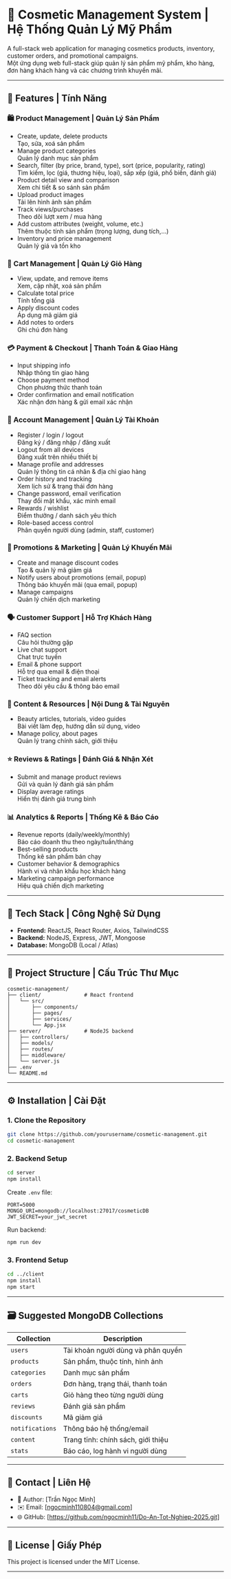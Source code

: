 
# 💄 Cosmetic Management System | Hệ Thống Quản Lý Mỹ Phẩm

A full-stack web application for managing cosmetics products, inventory, customer orders, and promotional campaigns.  
Một ứng dụng web full-stack giúp quản lý sản phẩm mỹ phẩm, kho hàng, đơn hàng khách hàng và các chương trình khuyến mãi.

---

## 🚀 Features | Tính Năng

### 🛍️ Product Management | Quản Lý Sản Phẩm

- Create, update, delete products  
  Tạo, sửa, xoá sản phẩm
- Manage product categories  
  Quản lý danh mục sản phẩm
- Search, filter (by price, brand, type), sort (price, popularity, rating)  
  Tìm kiếm, lọc (giá, thương hiệu, loại), sắp xếp (giá, phổ biến, đánh giá)
- Product detail view and comparison  
  Xem chi tiết & so sánh sản phẩm
- Upload product images  
  Tải lên hình ảnh sản phẩm
- Track views/purchases  
  Theo dõi lượt xem / mua hàng
- Add custom attributes (weight, volume, etc.)  
  Thêm thuộc tính sản phẩm (trọng lượng, dung tích,…)
- Inventory and price management  
  Quản lý giá và tồn kho

### 🛒 Cart Management | Quản Lý Giỏ Hàng

- View, update, and remove items  
  Xem, cập nhật, xoá sản phẩm
- Calculate total price  
  Tính tổng giá
- Apply discount codes  
  Áp dụng mã giảm giá
- Add notes to orders  
  Ghi chú đơn hàng

### 💳 Payment & Checkout | Thanh Toán & Giao Hàng

- Input shipping info  
  Nhập thông tin giao hàng
- Choose payment method  
  Chọn phương thức thanh toán
- Order confirmation and email notification  
  Xác nhận đơn hàng & gửi email xác nhận

### 👤 Account Management | Quản Lý Tài Khoản

- Register / login / logout  
  Đăng ký / đăng nhập / đăng xuất
- Logout from all devices  
  Đăng xuất trên nhiều thiết bị
- Manage profile and addresses  
  Quản lý thông tin cá nhân & địa chỉ giao hàng
- Order history and tracking  
  Xem lịch sử & trạng thái đơn hàng
- Change password, email verification  
  Thay đổi mật khẩu, xác minh email
- Rewards / wishlist  
  Điểm thưởng / danh sách yêu thích
- Role-based access control  
  Phân quyền người dùng (admin, staff, customer)

### 🎁 Promotions & Marketing | Quản Lý Khuyến Mãi

- Create and manage discount codes  
  Tạo & quản lý mã giảm giá
- Notify users about promotions (email, popup)  
  Thông báo khuyến mãi (qua email, popup)
- Manage campaigns  
  Quản lý chiến dịch marketing

### 🗣️ Customer Support | Hỗ Trợ Khách Hàng

- FAQ section  
  Câu hỏi thường gặp
- Live chat support  
  Chat trực tuyến
- Email & phone support  
  Hỗ trợ qua email & điện thoại
- Ticket tracking and email alerts  
  Theo dõi yêu cầu & thông báo email

### 📖 Content & Resources | Nội Dung & Tài Nguyên

- Beauty articles, tutorials, video guides  
  Bài viết làm đẹp, hướng dẫn sử dụng, video
- Manage policy, about pages  
  Quản lý trang chính sách, giới thiệu

### ⭐ Reviews & Ratings | Đánh Giá & Nhận Xét

- Submit and manage product reviews  
  Gửi và quản lý đánh giá sản phẩm
- Display average ratings  
  Hiển thị đánh giá trung bình

### 📊 Analytics & Reports | Thống Kê & Báo Cáo

- Revenue reports (daily/weekly/monthly)  
  Báo cáo doanh thu theo ngày/tuần/tháng
- Best-selling products  
  Thống kê sản phẩm bán chạy
- Customer behavior & demographics  
  Hành vi và nhân khẩu học khách hàng
- Marketing campaign performance  
  Hiệu quả chiến dịch marketing

---

## 🧱 Tech Stack | Công Nghệ Sử Dụng

- **Frontend:** ReactJS, React Router, Axios, TailwindCSS  
- **Backend:** NodeJS, Express, JWT, Mongoose  
- **Database:** MongoDB (Local / Atlas)

---

## 📁 Project Structure | Cấu Trúc Thư Mục

```
cosmetic-management/
├── client/              # React frontend
│   └── src/
│       ├── components/
│       ├── pages/
│       ├── services/
│       └── App.jsx
├── server/              # NodeJS backend
│   ├── controllers/
│   ├── models/
│   ├── routes/
│   ├── middleware/
│   └── server.js
├── .env
└── README.md
```

---

## ⚙️ Installation | Cài Đặt

### 1. Clone the Repository

```bash
git clone https://github.com/yourusername/cosmetic-management.git
cd cosmetic-management
```

### 2. Backend Setup

```bash
cd server
npm install
```

Create `.env` file:

```env
PORT=5000
MONGO_URI=mongodb://localhost:27017/cosmeticDB
JWT_SECRET=your_jwt_secret
```

Run backend:

```bash
npm run dev
```

### 3. Frontend Setup

```bash
cd ../client
npm install
npm start
```

---

## 🗃️ Suggested MongoDB Collections

| Collection     | Description                          |
|----------------|--------------------------------------|
| `users`        | Tài khoản người dùng và phân quyền   |
| `products`     | Sản phẩm, thuộc tính, hình ảnh       |
| `categories`   | Danh mục sản phẩm                    |
| `orders`       | Đơn hàng, trạng thái, thanh toán     |
| `carts`        | Giỏ hàng theo từng người dùng        |
| `reviews`      | Đánh giá sản phẩm                    |
| `discounts`    | Mã giảm giá                          |
| `notifications`| Thông báo hệ thống/email             |
| `content`      | Trang tĩnh: chính sách, giới thiệu   |
| `stats`        | Báo cáo, log hành vi người dùng      |

---

## 📧 Contact | Liên Hệ

- 👤 Author: [Trần Ngọc Minh]  
- ✉️ Email: [ngocminh110804@gmail.com]  
- 🌐 GitHub: [https://github.com/ngocminh11/Do-An-Tot-Nghiep-2025.git]

---

## 📄 License | Giấy Phép

This project is licensed under the MIT License.

---
